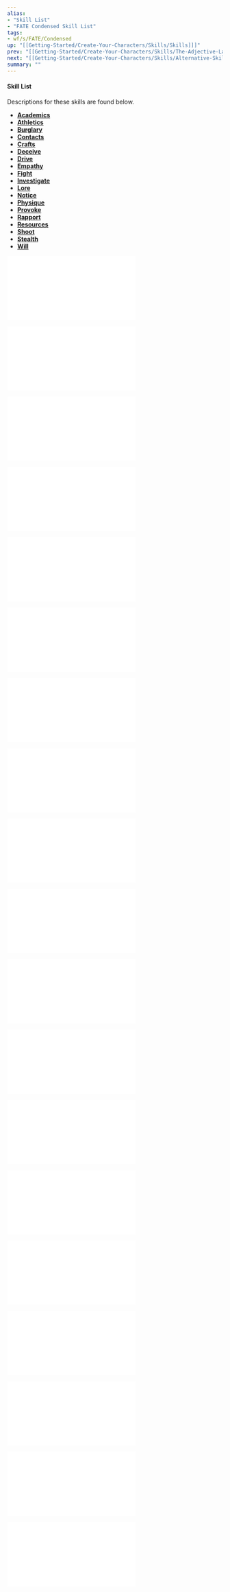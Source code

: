 ```yaml
---
alias:
- "Skill List"
- "FATE Condensed Skill List"
tags:
- wf/s/FATE/Condensed
up: "[[Getting-Started/Create-Your-Characters/Skills/Skills]]]"
prev: "[[Getting-Started/Create-Your-Characters/Skills/The-Adjective-Ladder/The-Adjective-Ladder]]"
next: "[[Getting-Started/Create-Your-Characters/Skills/Alternative-Skill-Lists/Alternative-Skill-Lists]]"
summary: ""
---
```

#### Skill List

Descriptions for these skills are found below.

- **[Academics](Academics.md)**
- **[Athletics](Athletics.md)**
- **[Burglary](Burglary.md)**
- **[Contacts](Contacts.md)**
- **[Crafts](Crafts.md)**
- **[Deceive](Deceive.md)**
- **[Drive](Drive.md)**
- **[Empathy](Empathy.md)**
- **[Fight](Fight.md)**
- **[Investigate](Investigate.md)**
- **[Lore](Lore.md)**
- **[Notice](Notice.md)**
- **[Physique](Physique.md)**
- **[Provoke](Provoke.md)**
- **[Rapport](Rapport.md)**
- **[Resources](Resources.md)**
- **[Shoot](Shoot.md)**
- **[Stealth](Stealth.md)**
- **[Will](Will.md)**

![Academics](Academics.md)

![Athletics](Athletics.md)

![Burglary](Burglary.md)

![Contacts](Contacts.md)

![Crafts](Crafts.md)

![Deceive](Deceive.md)

![Drive](Drive.md)

![Empathy](Empathy.md)

![Fight](Fight.md)

![Investigate](Investigate.md)

![Lore](Lore.md)

![Notice](Notice.md)

![Physique](Physique.md)

![Provoke](Provoke.md)

![Rapport](Rapport.md)

![Resources](Resources.md)

![Shoot](Shoot.md)

![Stealth](Stealth.md)

![Will](Will.md)